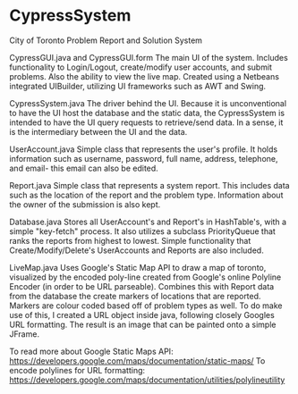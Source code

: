 # CypressSystem
City of Toronto Problem Report and Solution System


CypressGUI.java and CypressGUI.form
The main UI of the system. Includes functionality to Login/Logout, create/modify user accounts, and submit problems.
Also the ability to view the live map. Created using a Netbeans integrated UIBuilder, utilizing UI frameworks such as 
AWT and Swing. 


CypressSystem.java
The driver behind the UI. Because it is unconventional to have the UI host the database and the static data,
the CypressSystem is intended to have the UI query requests to retrieve/send data. In a sense, it is the intermediary between
the UI and the data.


UserAccount.java 
Simple class that represents the user's profile. It holds information such as username, password, full name, address, 
telephone, and email- this email can also be edited. 


Report.java
Simple class that represents a system report. This includes data such as the location of the report and the problem type. 
Information about the owner of the submission is also kept. 


Database.java
Stores all UserAccount's and Report's in HashTable's, with a simple "key-fetch" process. It also utilizes a subclass 
PriorityQueue that ranks the reports from highest to lowest. Simple functionality that Create/Modify/Delete's UserAccounts and
Reports are also included.


LiveMap.java
Uses Google's Static Map API to draw a map of toronto, visualized by the encoded poly-line created from Google's online
Polyline Encoder (in order to be URL parseable). Combines this with Report data from the database the create markers 
of locations that are reported. Markers are colour coded based off of problem types as well. To do make use of this, I created
a URL object inside java, following closely Googles URL formatting. The result is an image that can be painted onto a simple
JFrame. 

To read more about Google Static Maps API: https://developers.google.com/maps/documentation/static-maps/
To encode polylines for URL formatting: https://developers.google.com/maps/documentation/utilities/polylineutility





